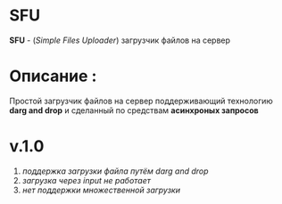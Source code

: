 # SFU
**SFU** - (*Simple Files Uploader*) загрузчик файлов на сервер 
# Описание :
Простой загрузчик файлов на сервер поддерживающий технологию **darg and drop** и сделанный по средствам **асинхроных запросов**
# v.1.0
1. *поддержка загрузки файла путём darg and drop*
2. *загрузка через input не работает*
3. *нет поддержки множественной загрузки*
